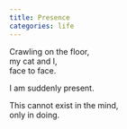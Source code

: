 ```yaml
---
title: Presence
categories: life
---
```

Crawling on the floor,  
my cat and I,  
face to face.

I am suddenly present.

This cannot exist in the mind,  
only in doing.
